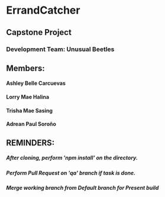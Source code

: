 # ErrandCatcher
## Capstone Project

### Development Team: Unusual Beetles
## Members:

#### Ashley Belle Carcuevas
#### Lorry Mae Halina
#### Trisha Mae Sasing
#### Adrean Paul Soroño

## REMINDERS:
##### After cloning, perform 'npm install' on the directory.
##### Perform Pull Request on 'qa' branch if task is done. 
##### Merge working branch from Default branch for Present build
